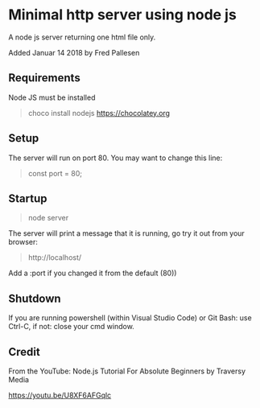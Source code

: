 # Minimal http server using node js

A node js server returning one html file only.

Added Januar 14 2018 by Fred Pallesen

## Requirements

Node JS must be installed
> choco install nodejs
https://chocolatey.org

## Setup

The server will run on port 80.
You may want to change this line:
> const port = 80;

## Startup

> node server

The server will print a message
that it is running, go try it out 
from your browser:
> http://localhost/

Add a :port if you changed it from the default (80))

## Shutdown

If you are running powershell (within Visual Studio Code)
or Git Bash: use Ctrl-C, if not: close your cmd window.

## Credit

From the YouTube: Node.js Tutorial For Absolute Beginners
by Traversy Media

https://youtu.be/U8XF6AFGqlc
